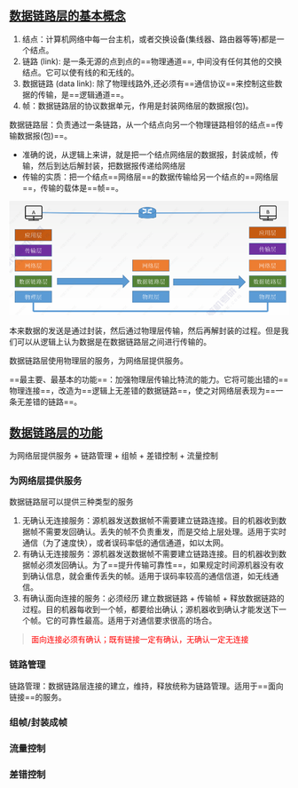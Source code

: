 ## <u>数据链路层的基本概念</u>

1. 结点：计算机网络中每一台主机，或者交换设备(集线器、路由器等等)都是一个结点。
2. 链路 (link): 是一条无源的点到点的==物理通道==, 中间没有任何其他的交换结点。它可以使有线的和无线的。
3. 数据链路 (data link): 除了物理线路外,还必须有==通信协议==来控制这些数据的传输，是==逻辑通道==。
4. 帧：数据链路层的协议数据单元，作用是封装网络层的数据报(包)。

数据链路层：负责通过一条链路，从一个结点向另一个物理链路相邻的结点==传输数据报(包)==。

* 准确的说，从逻辑上来讲，就是把一个结点网络层的数据报，封装成帧，传输，然后到达后解封装，把数据报传递给网络层
* 传输的实质：把一个结点==网络层==的数据传输给另一个结点的==网络层==，传输的载体是==帧==。

<img src=".\Pictures\3\数据链路层.PNG" style="zoom:60%;" />

本来数据的发送是通过封装，然后通过物理层传输，然后再解封装的过程。但是我们可以从逻辑上认为数据是在数据链路层之间进行传输的。



数据链路层使用物理层的服务，为网络层提供服务。

==最主要、最基本的功能==：加强物理层传输比特流的能力。它将可能出错的==物理连接==，改造为==逻辑上无差错的数据链路==，使之对网络层表现为==一条无差错的链路==。

## <u>数据链路层的功能</u>

为网络层提供服务 + 链路管理 + 组帧 + 差错控制 + 流量控制

### 为网络层提供服务

数据链路层可以提供三种类型的服务

1. 无确认无连接服务：源机器发送数据帧不需要建立链路连接。目的机器收到数据帧不需要发回确认。丢失的帧不负责重发，而是交给上层处理。适用于实时通信（为了速度快），或者误码率低的通信通道，如以太网。
2. 有确认无连接服务：源机器发送数据帧不需要建立链路连接。目的机器收到数据帧必须发回确认。为了==提升传输可靠性==，如果规定时间源机器没有收到确认信息，就会重传丢失的帧。适用于误码率较高的通信信道，如无线通信。
3. 有确认面向连接的服务：必须经历 建立数据链路 + 传输帧 + 释放数据链路的过程。目的机器每收到一个帧，都要给出确认；源机器收到确认才能发送下一个帧。它的可靠性最高。适用于对通信要求很高的场合。

> <font color = "red">面向连接必须有确认；既有链接一定有确认，无确认一定无连接</font>

### 链路管理

链路管理：数据链路层连接的建立，维持，释放统称为链路管理。适用于==面向链接==的服务。

### 组帧/封装成帧



### 流量控制



### 差错控制
